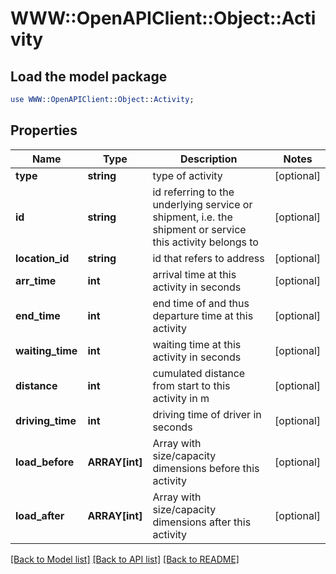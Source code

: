 # WWW::OpenAPIClient::Object::Activity

## Load the model package
```perl
use WWW::OpenAPIClient::Object::Activity;
```

## Properties
Name | Type | Description | Notes
------------ | ------------- | ------------- | -------------
**type** | **string** | type of activity | [optional] 
**id** | **string** | id referring to the underlying service or shipment, i.e. the shipment or service this activity belongs to | [optional] 
**location_id** | **string** | id that refers to address | [optional] 
**arr_time** | **int** | arrival time at this activity in seconds | [optional] 
**end_time** | **int** | end time of and thus departure time at this activity | [optional] 
**waiting_time** | **int** | waiting time at this activity in seconds | [optional] 
**distance** | **int** | cumulated distance from start to this activity in m | [optional] 
**driving_time** | **int** | driving time of driver in seconds | [optional] 
**load_before** | **ARRAY[int]** | Array with size/capacity dimensions before this activity | [optional] 
**load_after** | **ARRAY[int]** | Array with size/capacity dimensions after this activity | [optional] 

[[Back to Model list]](../README.md#documentation-for-models) [[Back to API list]](../README.md#documentation-for-api-endpoints) [[Back to README]](../README.md)


